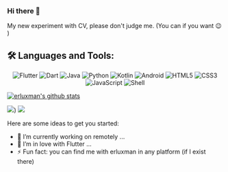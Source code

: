 ### Hi there 👋
My new experiment with CV, please don't judge me.  (You can if you want 😉 ) 

<!-- ## 🛠️ Languages and Tools:

<p align="center">
  <img src="https://img.shields.io/badge/Flutter-02569B?style=for-the-badge&logo=flutter&logoColor=white" alt="Flutter">
  <img src="https://img.shields.io/badge/Dart-0175C2?style=for-the-badge&logo=dart&logoColor=white" alt="Dart">
  <img src="https://img.shields.io/badge/Java-ED8B00?style=for-the-badge&logo=java&logoColor=white" alt="Java">
  <img src="https://img.shields.io/badge/Python-3776AB?style=for-the-badge&logo=python&logoColor=white" alt="Python">
  <img src="https://img.shields.io/badge/Kotlin-0095D5?&style=for-the-badge&logo=kotlin&logoColor=white" alt="Kotlin">
  <img src="https://img.shields.io/badge/Android-3DDC84?style=for-the-badge&logo=android&logoColor=white" alt="Android">
  <img src="https://img.shields.io/badge/HTML5-E34F26?style=for-the-badge&logo=html5&logoColor=white" alt="HTML5">
  <img src="https://img.shields.io/badge/CSS3-1572B6?style=for-the-badge&logo=css3&logoColor=white" alt="CSS3">
  <img src="https://img.shields.io/badge/JavaScript-F7DF1E?style=for-the-badge&logo=javascript&logoColor=black" alt="JavaScript">
  <img src="https://img.shields.io/badge/Shell-4EAA25?style=for-the-badge&logo=gnu-bash&logoColor=white" alt="Shell">
</p> -->

<!-- ## 🛠️ Languages and Tools:

<p align="center">
  <img src="https://img.shields.io/badge/Flutter-%2302569B.svg?style=flat-square&logo=Flutter&logoColor=white" alt="Flutter">
  <img src="https://img.shields.io/badge/Dart-%230175C2.svg?style=flat-square&logo=dart&logoColor=white" alt="Dart">
  <img src="https://img.shields.io/badge/Java-%23ED8B00.svg?style=flat-square&logo=java&logoColor=white" alt="Java">
  <img src="https://img.shields.io/badge/Python-%233776AB.svg?style=flat-square&logo=python&logoColor=white" alt="Python">
  <img src="https://img.shields.io/badge/Kotlin-%230095D5.svg?style=flat-square&logo=kotlin&logoColor=white" alt="Kotlin">
  <img src="https://img.shields.io/badge/Android-%233DDC84.svg?style=flat-square&logo=android&logoColor=white" alt="Android">
  <img src="https://img.shields.io/badge/HTML5-%23E34F26.svg?style=flat-square&logo=html5&logoColor=white" alt="HTML5">
  <img src="https://img.shields.io/badge/CSS3-%231572B6.svg?style=flat-square&logo=css3&logoColor=white" alt="CSS3">
  <img src="https://img.shields.io/badge/JavaScript-%23F7DF1E.svg?style=flat-square&logo=javascript&logoColor=black" alt="JavaScript">
  <img src="https://img.shields.io/badge/Shell-%234EAA25.svg?style=flat-square&logo=gnu-bash&logoColor=white" alt="Shell">
</p> -->


<!-- ## 🛠️ Languages and Tools:

<p align="center">
  <img src="https://img.shields.io/badge/Flutter-%2302C6D6.svg?style=flat-square&logo=Flutter&logoColor=white" alt="Flutter">
  <img src="https://img.shields.io/badge/Dart-%2333B3FF.svg?style=flat-square&logo=dart&logoColor=white" alt="Dart">
  <img src="https://img.shields.io/badge/Java-%23F89820.svg?style=flat-square&logo=java&logoColor=white" alt="Java">
  <img src="https://img.shields.io/badge/Python-%2361DAFB.svg?style=flat-square&logo=python&logoColor=white" alt="Python">
  <img src="https://img.shields.io/badge/Kotlin-%2366A1F3.svg?style=flat-square&logo=kotlin&logoColor=white" alt="Kotlin">
  <img src="https://img.shields.io/badge/Android-%2360EF5F.svg?style=flat-square&logo=android&logoColor=white" alt="Android">
  <img src="https://img.shields.io/badge/HTML5-%23F06529.svg?style=flat-square&logo=html5&logoColor=white" alt="HTML5">
  <img src="https://img.shields.io/badge/CSS3-%2329B6F6.svg?style=flat-square&logo=css3&logoColor=white" alt="CSS3">
  <img src="https://img.shields.io/badge/JavaScript-%23F0DB4F.svg?style=flat-square&logo=javascript&logoColor=black" alt="JavaScript">
  <img src="https://img.shields.io/badge/Shell-%2362FC64.svg?style=flat-square&logo=gnu-bash&logoColor=white" alt="Shell">
</p> -->


## 🛠️ Languages and Tools:

<p align="center">
  <img src="https://img.shields.io/badge/Flutter-%2302569B.svg?style=flat-square&logo=Flutter&logoColor=white&color=white" alt="Flutter">
  <img src="https://img.shields.io/badge/Dart-%230175C2.svg?style=flat-square&logo=dart&logoColor=0175C2&color=white" alt="Dart">
  <img src="https://img.shields.io/badge/Java-%23ED8B00.svg?style=flat-square&logo=java&logoColor=ED8B00&color=white" alt="Java">
  <img src="https://img.shields.io/badge/Python-%233776AB.svg?style=flat-square&logo=python&logoColor=3776AB&color=white" alt="Python">
  <img src="https://img.shields.io/badge/Kotlin-%230095D5.svg?style=flat-square&logo=kotlin&logoColor=0095D5&color=white" alt="Kotlin">
  <img src="https://img.shields.io/badge/Android-%233DDC84.svg?style=flat-square&logo=android&logoColor=3DDC84&color=white" alt="Android">
  <img src="https://img.shields.io/badge/HTML5-%23E34F26.svg?style=flat-square&logo=html5&logoColor=E34F26&color=white" alt="HTML5">
  <img src="https://img.shields.io/badge/CSS3-%231572B6.svg?style=flat-square&logo=css3&logoColor=1572B6&color=white" alt="CSS3">
  <img src="https://img.shields.io/badge/JavaScript-%23F7DF1E.svg?style=flat-square&logo=javascript&logoColor=F7DF1E&color=white" alt="JavaScript">
  <img src="https://img.shields.io/badge/Shell-%234EAA25.svg?style=flat-square&logo=gnu-bash&logoColor=4EAA25&color=white" alt="Shell">
</p>





[![erluxman's github stats](https://github-readme-stats.vercel.app/api?username=erluxman&show_icons=true)](https://github.com/erluxman)


![](https://i.imgur.com/zxRAhBS.png))
![](https://i.imgur.com/M6QFFFL.png)

Here are some ideas to get you started:

- 🔭 I’m currently working on remotely ...
- 🌱 I’m in love with Flutter ...
- ⚡ Fun fact: you can find me with erluxman in any platform (if I exist there)

